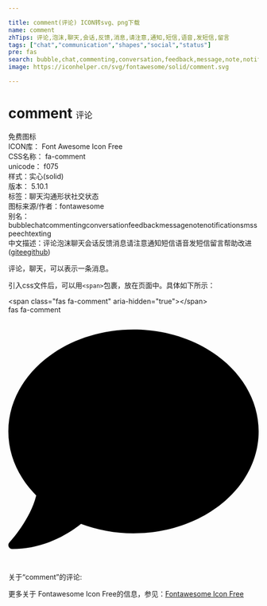 ```yaml
---

title: comment(评论) ICON转svg、png下载
name: comment
zhTips: 评论,泡沫,聊天,会话,反馈,消息,请注意,通知,短信,语音,发短信,留言
tags: ["chat","communication","shapes","social","status"]
pre: fas
search: bubble,chat,commenting,conversation,feedback,message,note,notification,sms,speech,texting
image: https://iconhelper.cn/svg/fontawesome/solid/comment.svg

---
```


# comment  <small style="font-size: 60%;font-weight: 100">评论</small>


<div class="detail-page">
<p>
<span><span class="badge-success badge">免费图标</span> </span>
<br/>
<span>
ICON库：
<span class="badge-secondary badge">Font Awesome Icon Free</span> 
</span>
<br/>
<span>
CSS名称：
<span class="badge-secondary badge">fa-comment</span> 
</span>
<br/>
<span>
unicode：
<span class="badge-secondary badge">f075</span> 
<copy-btn content='f075' btn-title=""></copy-btn>
<copy-btn :content='String.fromCodePoint(parseInt("f075", 16))' btn-title="复制U"></copy-btn>
</span><br/><span>样式：<span class="badge-light badge">实心(solid)</span></span>
<br/>
<span>
版本：
<span class="badge-secondary badge">5.10.1</span> 
</span><br/><span>标签：<span class="badge-light badge"><router-link to="/tags/chat.html">聊天</router-link></span><span class="badge-light badge"><router-link to="/tags/communication.html">沟通</router-link></span><span class="badge-light badge"><router-link to="/tags/shapes.html">形状</router-link></span><span class="badge-light badge"><router-link to="/tags/social.html">社交</router-link></span><span class="badge-light badge"><router-link to="/tags/status.html">状态</router-link></span></span>
<br/>
<span>图标来源/作者：<span class="badge-light badge">fontawesome</span></span> 
<br/>
<span>别名：<span class="badge-light badge">bubble</span><span class="badge-light badge">chat</span><span class="badge-light badge">commenting</span><span class="badge-light badge">conversation</span><span class="badge-light badge">feedback</span><span class="badge-light badge">message</span><span class="badge-light badge">note</span><span class="badge-light badge">notification</span><span class="badge-light badge">sms</span><span class="badge-light badge">speech</span><span class="badge-light badge">texting</span></span><br/><span class="zh-detail">中文描述：<span class="badge-primary badge">评论</span><span class="badge-primary badge">泡沫</span><span class="badge-primary badge">聊天</span><span class="badge-primary badge">会话</span><span class="badge-primary badge">反馈</span><span class="badge-primary badge">消息</span><span class="badge-primary badge">请注意</span><span class="badge-primary badge">通知</span><span class="badge-primary badge">短信</span><span class="badge-primary badge">语音</span><span class="badge-primary badge">发短信</span><span class="badge-primary badge">留言</span><span class="help-link"><span>帮助改进</span>(<a href="https://gitee.com/liuwave/icon-helper/edit/master/json/fontawesome/solid/comment.json" target="_blank" rel="noopener noreferrer">gitee</a><a href="https://github.com/liuwave/icon-helper/edit/master/json/fontawesome/solid/comment.json" target="_blank" rel="noopener noreferrer">github</a></span>)</span><br/>
</p>
</div><div class="description description alert alert-light">评论，聊天，可以表示一条消息。</div>
<div class="alert alert-dark">
  <i class="fas fa-comment fa-xs"></i>
  <i class="fas fa-comment fa-sm"></i>
  <i class="fas fa-comment fa-lg"></i>
  <i class="fas fa-comment fa-2x"></i>
  <i class="fas fa-comment fa-3x"></i>
  <i class="fas fa-comment fa-5x"></i>
  <i class="fas fa-comment fa-7x"></i>
</div>
<div>
  <p>引入css文件后，可以用<code>&lt;span&gt;</code>包裹，放在页面中。具体如下所示：    
  </p>
  <div class="alert alert-primary" style="font-size: 14px">
    &lt;span class="fas fa-comment" aria-hidden="true"&gt;&lt;/span&gt;
    <copy-btn content='<span class="fas fa-comment" aria-hidden="true"></span>'></copy-btn>
  </div>
  <div class="alert alert-secondary">
    <i class="fas fa-comment"
    style="font-size: 24px"
    aria-hidden="true"></i> fas fa-comment
    <copy-btn content="fas fa-comment" btn-title="复制图标名称"></copy-btn>
  </div>
</div>
<div id="svg" class="svg-wrap">
<svg xmlns="http://www.w3.org/2000/svg" viewBox="0 0 512 512"><path d="M256 32C114.6 32 0 125.1 0 240c0 49.6 21.4 95 57 130.7C44.5 421.1 2.7 466 2.2 466.5c-2.2 2.3-2.8 5.7-1.5 8.7S4.8 480 8 480c66.3 0 116-31.8 140.6-51.4 32.7 12.3 69 19.4 107.4 19.4 141.4 0 256-93.1 256-208S397.4 32 256 32z"/></svg>
</div>
<detail full-name='fa-comment'></detail>
<div>
<p>关于“comment”的评论:</p>
</div>
<Vssue title="关于“comment”的评论" ></Vssue>    
<div><p>更多关于  Fontawesome Icon Free的信息，参见：<a target="_blank" href="https://iconhelper.cn/fontawesome.html">Fontawesome Icon Free</a>
</p></div>
